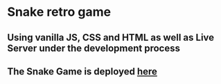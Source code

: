 # Snake retro game
## Using vanilla JS, CSS and HTML as well as Live Server under the development process

## The Snake Game is deployed [here](https://rote1400.github.io/SnakeGame/)
